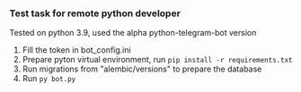 ### Test task for remote python developer

Tested on python 3.9, used the alpha python-telegram-bot version

1. Fill the token in bot_config.ini
2. Prepare pyton virtual environment, run `pip install -r requirements.txt`
3. Run migrations from "alembic/versions" to prepare the database
4. Run `py bot.py`